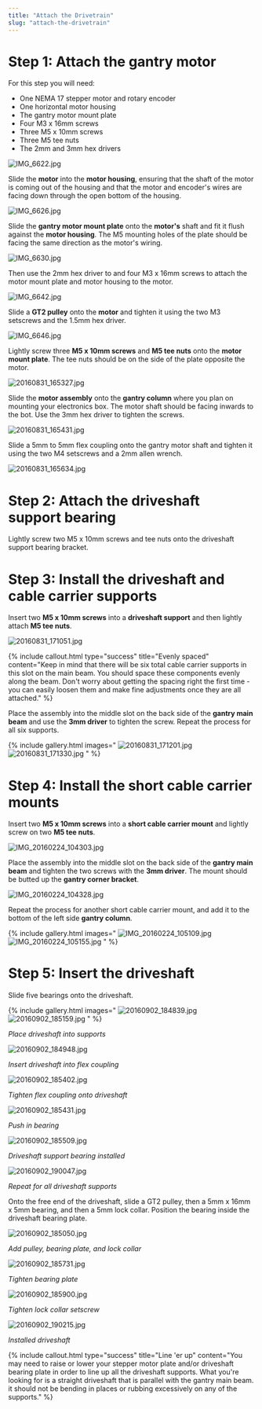 ```yaml
---
title: "Attach the Drivetrain"
slug: "attach-the-drivetrain"
---
```


# Step 1: Attach the gantry motor
For this step you will need:
* One NEMA 17 stepper motor and rotary encoder
* One horizontal motor housing
* The gantry motor mount plate
* Four M3 x 16mm screws
* Three M5 x 10mm screws
* Three M5 tee nuts
* The 2mm and 3mm hex drivers

![IMG_6622.jpg](_images/IMG_6622.jpg)

Slide the **motor** into the **motor housing**, ensuring that the shaft of the motor is coming out of the housing and that the motor and encoder's wires are facing down through the open bottom of the housing.

![IMG_6626.jpg](_images/IMG_6626.jpg)

Slide the **gantry motor mount plate** onto the **motor's** shaft and fit it flush against the **motor housing**. The M5 mounting holes of the plate should be facing the same direction as the motor's wiring.

![IMG_6630.jpg](_images/IMG_6630.jpg)

Then use the 2mm hex driver to and four M3 x 16mm screws to attach the motor mount plate and motor housing to the motor.

![IMG_6642.jpg](_images/IMG_6642.jpg)

Slide a **GT2 pulley** onto the **motor** and tighten it using the two M3 setscrews and the 1.5mm hex driver.

![IMG_6646.jpg](_images/IMG_6646.jpg)

Lightly screw three **M5 x 10mm screws** and **M5 tee nuts** onto the **motor mount plate**. The tee nuts should be on the side of the plate opposite the motor.

![20160831_165327.jpg](_images/20160831_165327.jpg)

Slide the **motor assembly** onto the **gantry column** where you plan on mounting your electronics box. The motor shaft should be facing inwards to the bot. Use the 3mm hex driver to tighten the screws.

![20160831_165431.jpg](_images/20160831_165431.jpg)

Slide a 5mm to 5mm flex coupling onto the gantry motor shaft and tighten it using the two M4 setscrews and a 2mm allen wrench.

![20160831_165634.jpg](_images/20160831_165634.jpg)

# Step 2: Attach the driveshaft support bearing
Lightly screw two M5 x 10mm screws and tee nuts onto the driveshaft support bearing bracket.

# Step 3: Install the driveshaft and cable carrier supports
Insert two **M5 x 10mm screws** into a **driveshaft support** and then lightly attach **M5 tee nuts**.

![20160831_171051.jpg](_images/20160831_171051.jpg)



{%
include callout.html
type="success"
title="Evenly spaced"
content="Keep in mind that there will be six total cable carrier supports in this slot on the main beam. You should space these components evenly along the beam. Don't worry about getting the spacing right the first time - you can easily loosen them and make fine adjustments once they are all attached."
%}

Place the assembly into the middle slot on the back side of the **gantry main beam** and use the **3mm driver** to tighten the screw. Repeat the process for all six supports.

{% include gallery.html images="
![20160831_171201.jpg](_images/20160831_171201.jpg)
![20160831_171330.jpg](_images/20160831_171330.jpg)
" %}

# Step 4: Install the short cable carrier mounts
Insert two **M5 x 10mm screws** into a **short cable carrier mount** and lightly screw on two **M5 tee nuts**.

![IMG_20160224_104303.jpg](_images/IMG_20160224_104303.jpg)

Place the assembly into the middle slot on the back side of the **gantry main beam** and tighten the two screws with the **3mm driver**. The mount should be butted up the **gantry corner bracket**.

![IMG_20160224_104328.jpg](_images/IMG_20160224_104328.jpg)

Repeat the process for another short cable carrier mount, and add it to the bottom of the left side **gantry column**.

{% include gallery.html images="
![IMG_20160224_105109.jpg](_images/IMG_20160224_105109.jpg)
![IMG_20160224_105155.jpg](_images/IMG_20160224_105155.jpg)
" %}

# Step 5: Insert the driveshaft
Slide five bearings onto the driveshaft.

{% include gallery.html images="
![20160902_184839.jpg](_images/20160902_184839.jpg)
![20160902_185159.jpg](_images/20160902_185159.jpg)
" %}

_Place driveshaft into supports_



![20160902_184948.jpg](_images/20160902_184948.jpg)

_Insert driveshaft into flex coupling_



![20160902_185402.jpg](_images/20160902_185402.jpg)

_Tighten flex coupling onto driveshaft_



![20160902_185431.jpg](_images/20160902_185431.jpg)

_Push in bearing_



![20160902_185509.jpg](_images/20160902_185509.jpg)

_Driveshaft support bearing installed_



![20160902_190047.jpg](_images/20160902_190047.jpg)

_Repeat for all driveshaft supports_

Onto the free end of the driveshaft, slide a GT2 pulley, then a 5mm x 16mm x 5mm bearing, and then a 5mm lock collar. Position the bearing inside the driveshaft bearing plate.

![20160902_185050.jpg](_images/20160902_185050.jpg)

_Add pulley, bearing plate, and lock collar_



![20160902_185731.jpg](_images/20160902_185731.jpg)

_Tighten bearing plate_



![20160902_185900.jpg](_images/20160902_185900.jpg)

_Tighten lock collar setscrew_



![20160902_190215.jpg](_images/20160902_190215.jpg)

_Installed driveshaft_



{%
include callout.html
type="success"
title="Line 'er up"
content="You may need to raise or lower your stepper motor plate and/or driveshaft bearing plate in order to line up all the driveshaft supports. What you're looking for is a straight driveshaft that is parallel with the gantry main beam. it should not be bending in places or rubbing excessively on any of the supports."
%}

